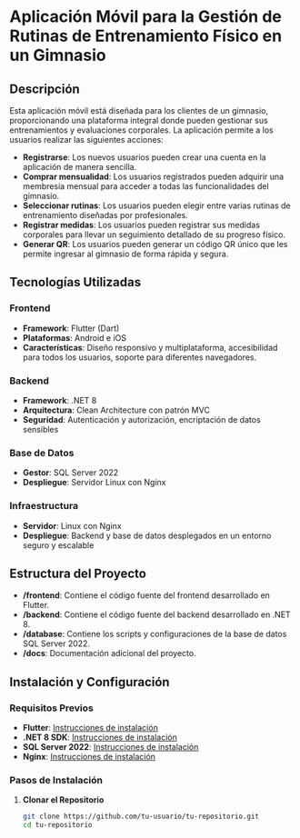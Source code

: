 # Aplicación Móvil para la Gestión de Rutinas de Entrenamiento Físico en un Gimnasio

## Descripción

Esta aplicación móvil está diseñada para los clientes de un gimnasio, proporcionando una plataforma integral donde pueden gestionar sus entrenamientos y evaluaciones corporales. La aplicación permite a los usuarios realizar las siguientes acciones:

- **Registrarse**: Los nuevos usuarios pueden crear una cuenta en la aplicación de manera sencilla.
- **Comprar mensualidad**: Los usuarios registrados pueden adquirir una membresía mensual para acceder a todas las funcionalidades del gimnasio.
- **Seleccionar rutinas**: Los usuarios pueden elegir entre varias rutinas de entrenamiento diseñadas por profesionales.
- **Registrar medidas**: Los usuarios pueden registrar sus medidas corporales para llevar un seguimiento detallado de su progreso físico.
- **Generar QR**: Los usuarios pueden generar un código QR único que les permite ingresar al gimnasio de forma rápida y segura.

## Tecnologías Utilizadas

### Frontend
- **Framework**: Flutter (Dart)
- **Plataformas**: Android e iOS
- **Características**: Diseño responsivo y multiplataforma, accesibilidad para todos los usuarios, soporte para diferentes navegadores.

### Backend
- **Framework**: .NET 8
- **Arquitectura**: Clean Architecture con patrón MVC
- **Seguridad**: Autenticación y autorización, encriptación de datos sensibles

### Base de Datos
- **Gestor**: SQL Server 2022
- **Despliegue**: Servidor Linux con Nginx

### Infraestructura
- **Servidor**: Linux con Nginx
- **Despliegue**: Backend y base de datos desplegados en un entorno seguro y escalable

## Estructura del Proyecto

- **/frontend**: Contiene el código fuente del frontend desarrollado en Flutter.
- **/backend**: Contiene el código fuente del backend desarrollado en .NET 8.
- **/database**: Contiene los scripts y configuraciones de la base de datos SQL Server 2022.
- **/docs**: Documentación adicional del proyecto.

## Instalación y Configuración

### Requisitos Previos

- **Flutter**: [Instrucciones de instalación](https://flutter.dev/docs/get-started/install)
- **.NET 8 SDK**: [Instrucciones de instalación](https://dotnet.microsoft.com/download/dotnet/8.0)
- **SQL Server 2022**: [Instrucciones de instalación](https://docs.microsoft.com/en-us/sql/sql-server/download-sql-server-2022)
- **Nginx**: [Instrucciones de instalación](https://nginx.org/en/docs/install.html)

### Pasos de Instalación

1. **Clonar el Repositorio**
   ```sh
   git clone https://github.com/tu-usuario/tu-repositorio.git
   cd tu-repositorio
